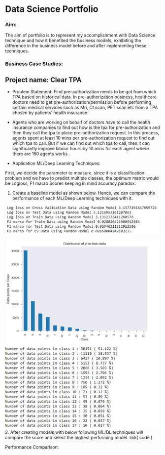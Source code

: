 # Data Science Portfolio

### Aim: 
The aim of portfolio is to represent my accomplishment with Data Science technique and how it benefited the business models, exhibiting the difference in the business model before and after implementing these techniques. 

 
### Business Case Studies:
## Project name: Clear TPA

* Problem Statement: Find pre-authorization needs to be got from which TPA based on historical data. In pre-authorization business, healthcare doctors need to get pre-authorization/permission before performing certain medical services such as Mri, Ct scan, PET scan etc from a TPA chosen by patients’ health insurance.
* Agents who are working on behalf of doctors have to call the health insurance companies to find out how is the tpa for pre-authorization and then they call the tpa to place pre-authorization request. In this process, agents spent at least 10 mins per pre-authorization request to find out which tpa to call. But if we can find out which tpa to call, then it can significantly improve labour hours by 10 mins for each agent where there are 150 agents works . 

* Application ML/Deep Learning Techniques:

First, we decide the parameter to measure, since it is a classification problem and we have to predict multiple classes, the optimum matric would be Logloss, F1 macro Scores keeping in mind accuracy paradox. 
1. Create a baseline model as shown below. Hence, we can compare the performance of each ML/Deep Learning techniques with it. 

![Alt text](/baseline_score.jpg)


![Alt text](TPA/TPAClass_dist.jpg)
2. After creating models with below following ML/DL techniques will compare the score and select the highest performing model. link( code )

Performance Comparison: 
